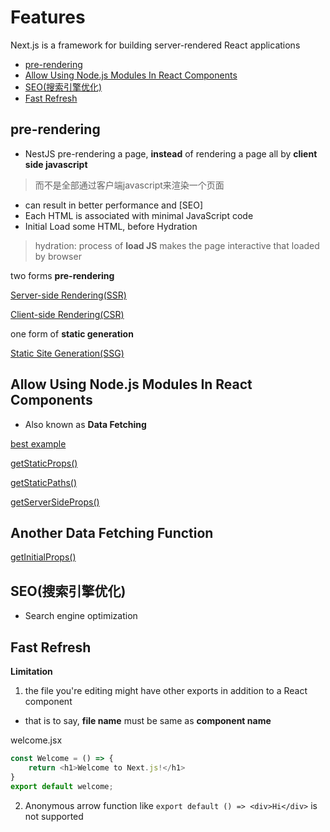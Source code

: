 # Features

Next.js is a framework for building server-rendered React applications

- [pre-rendering](#pre-rendering)
- [Allow Using Node.js Modules In React Components](#allow-using-nodejs-modules-in-react-components)
- [SEO(搜索引擎优化)](#seo搜索引擎优化)
- [Fast Refresh](#fast-refresh)

## pre-rendering

- NestJS pre-rendering a page, **instead** of rendering a page all by **client side javascript**

> 而不是全部通过客户端javascript来渲染一个页面

- can result in better performance and [SEO]
- Each HTML is associated with minimal JavaScript code
- Initial Load some HTML, before Hydration

> hydration: process of **load JS** makes the page interactive that loaded by browser

two forms **pre-rendering**

[Server-side Rendering(SSR)](nextjs-server-side-rendering.md)

[Client-side Rendering(CSR)](nextjs-client-side-rendering.md)

one form of **static generation**

[Static Site Generation(SSG)](nextjs-static-generation.md)

## **Allow Using Node.js Modules** In React Components

- Also known as **Data Fetching**

[best example](https://github.com/jherr/pokemon-next-three-ways)

[getStaticProps()](nextjs-datafetching-getstaticprops.md)

[getStaticPaths()](nextjs-datafetching-getstaticpaths.md)

[getServerSideProps()](nextjs-datafetching-getserversideprops.md)

## Another Data Fetching Function

[getInitialProps()](nextjs-datafetching-getinitialprops.md)

## SEO(搜索引擎优化)

- Search engine optimization

## Fast Refresh

**Limitation**

1. the file you're editing might have other exports in addition to a React component

- that is to say, **file name** must be same as **component name**

welcome.jsx

```js
const Welcome = () => {
    return <h1>Welcome to Next.js!</h1>
}
export default welcome;
```

2. Anonymous arrow function like `export default () => <div>Hi</div>` is not supported
